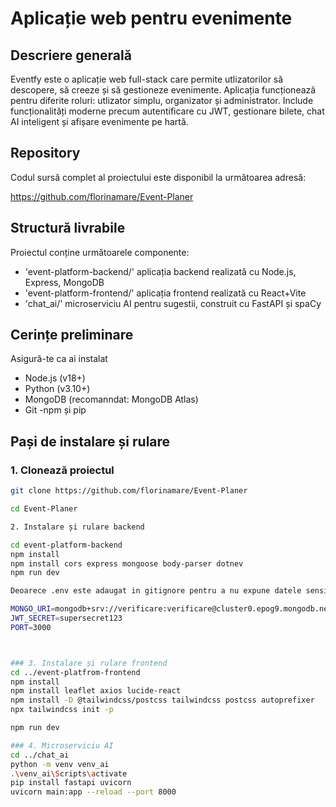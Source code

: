 # Aplicație web pentru evenimente
## Descriere generală
Eventfy este o aplicație web full-stack care permite utlizatorilor să descopere, să creeze și să gestioneze evenimente. Aplicația funcționează pentru diferite roluri: utlizator simplu, organizator și administrator. Include funcționalități moderne precum autentificare cu JWT, gestionare bilete, chat  AI inteligent și afișare evenimente pe hartă.

## Repository 
Codul sursă complet al proiectului este disponibil la următoarea adresă:

https://github.com/florinamare/Event-Planer

## Structură livrabile 

Proiectul conține următoarele componente:
- 'event-platform-backend/' aplicația backend realizată cu Node.js, Express, MongoDB
- 'event-platform-frontend/' aplicația frontend realizată cu React+Vite
- 'chat_ai/' microserviciu AI pentru sugestii, construit cu FastAPI și spaCy

## Cerințe preliminare
Asigură-te ca ai instalat
- Node.js (v18+)
- Python (v3.10+)
- MongoDB (recomanndat: MongoDB Atlas)
- Git
-npm și pip

## Pași de instalare și rulare

### 1. Clonează proiectul

```bash
git clone https://github.com/florinamare/Event-Planer

cd Event-Planer

2. Instalare și rulare backend 

cd event-platform-backend
npm install
npm install cors express mongoose body-parser dotnev
npm run dev

Deoarece .env este adaugat in gitignore pentru a nu expune datele sensibile, aici este un .env exemplu cu un cont ce are acces la baza de date.

MONGO_URI=mongodb+srv://verificare:verificare@cluster0.epog9.mongodb.net/event-platform?retryWrites=true&w=majority
JWT_SECRET=supersecret123
PORT=3000



### 3. Instalare și rulare frontend
cd ../event-platfrom-frontend
npm install
npm install leaflet axios lucide-react
npm install -D @tailwindcss/postcss tailwindcss postcss autoprefixer
npx tailwindcss init -p

npm run dev

### 4. Microserviciu AI
cd ../chat_ai
python -m venv venv_ai
.\venv_ai\Scripts\activate
pip install fastapi uvicorn
uvicorn main:app --reload --port 8000
